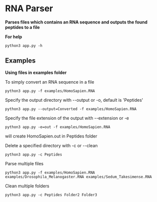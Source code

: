 # RNA Parser

**Parses files which contains an RNA sequence and outputs the found peptides to a file**

**For help**
```
python3 app.py -h
```

## Examples 
**Using files in examples folder**

To simply convert an RNA sequence in a file
```
python3 app.py -f examples/HomoSapien.RNA
```

Specify the output directory with --output or -o, default is 'Peptides'
```
python3 app.py --output=Converted -f examples/HomoSapien.RNA
```

Specify the file extension of the output with --extension or -e
```
python3 app.py -e=out -f examples/HomoSapien.RNA
```
will create HomoSapien.out in Peptides folder

Delete a specified directory with -c or --clean
```
python3 app.py -c Peptides
```

Parse multiple files
```
python3 app.py -f examples/HomoSapien.RNA examples/Drosophila_Melanogaster.RNA examples/Sedum_Takesimense.RNA
```

Clean multiple folders
```
python3 app.py -c Peptides Folder2 Folder3
```
